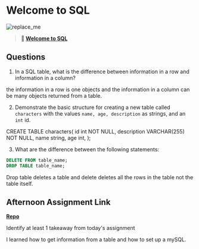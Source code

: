 # Welcome to SQL

![replace_me](https://codeworks.blob.core.windows.net/public/assets/img/illustrations/placeholder.svg)

> **📖 [Welcome to SQL](https://codeworksacademy.com/fs-student-guide/resources/wk11/01-MySQL-GettingStarted)**

## Questions

1. In a SQL table, what is the difference between information in a row and information in a column?


the information in a row is one objects and the information in a column can be many objects returned from a table.


2. Demonstrate the basic structure for creating a new table called `characters` with the values `name, age, description` as strings, and an `int` id.

CREATE TABLE characters(
  id int NOT NULL,
  description VARCHAR(255) NOT NULL,
  name string,
  age int,
);

3. What are the difference between the following statements: 

```sql
DELETE FROM table_name;
DROP TABLE table_name;
```
Drop table deletes a table and delete deletes all the rows in the table not the table itself.

## Afternoon Assignment Link

**[Repo](https://github.com/ChristineKlosterman/summer22-gregsListFinal)**

Identify at least 1 takeaway from today's assignment

I learned how to get information from a table and how to set up a mySQL. 

